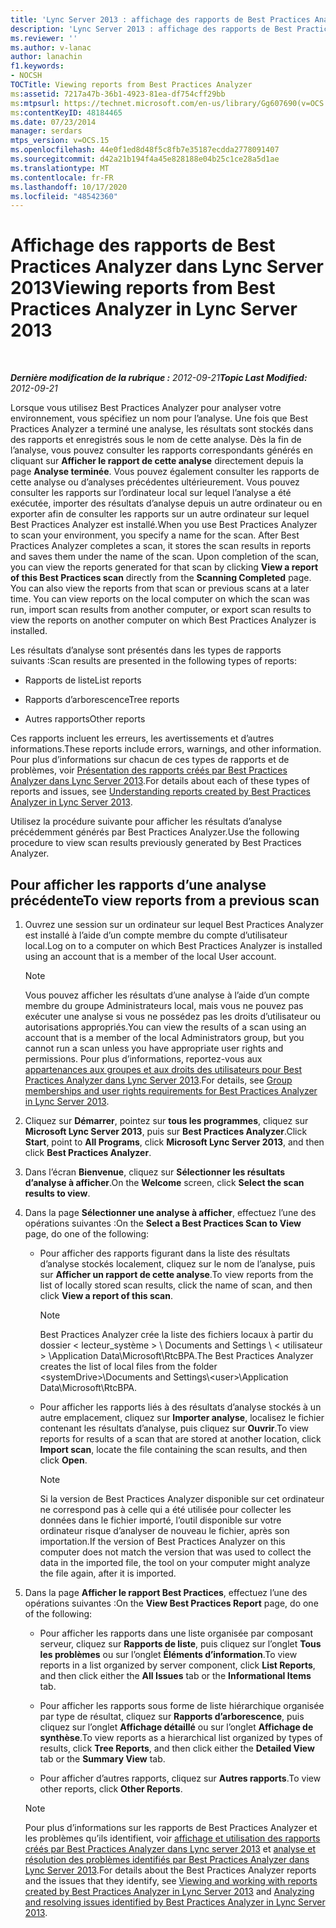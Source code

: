 ```yaml
---
title: 'Lync Server 2013 : affichage des rapports de Best Practices Analyzer'
description: 'Lync Server 2013 : affichage des rapports de Best Practices Analyzer.'
ms.reviewer: ''
ms.author: v-lanac
author: lanachin
f1.keywords:
- NOCSH
TOCTitle: Viewing reports from Best Practices Analyzer
ms:assetid: 7217a47b-36b1-4923-81ea-df754cff29bb
ms:mtpsurl: https://technet.microsoft.com/en-us/library/Gg607690(v=OCS.15)
ms:contentKeyID: 48184465
ms.date: 07/23/2014
manager: serdars
mtps_version: v=OCS.15
ms.openlocfilehash: 44e0f1ed8d48f5c8fb7e35187ecdda2778091407
ms.sourcegitcommit: d42a21b194f4a45e828188e04b25c1ce28a5d1ae
ms.translationtype: MT
ms.contentlocale: fr-FR
ms.lasthandoff: 10/17/2020
ms.locfileid: "48542360"
---
```

# <a name="viewing-reports-from-best-practices-analyzer-in-lync-server-2013"></a><span data-ttu-id="af336-103">Affichage des rapports de Best Practices Analyzer dans Lync Server 2013</span><span class="sxs-lookup"><span data-stu-id="af336-103">Viewing reports from Best Practices Analyzer in Lync Server 2013</span></span>

<div data-xmlns="http://www.w3.org/1999/xhtml">

<div class="topic" data-xmlns="http://www.w3.org/1999/xhtml" data-msxsl="urn:schemas-microsoft-com:xslt" data-cs="https://msdn.microsoft.com/">

<div data-asp="https://msdn2.microsoft.com/asp">



</div>

<div id="mainSection">

<div id="mainBody">

<span> </span>

<span data-ttu-id="af336-104">_**Dernière modification de la rubrique :** 2012-09-21_</span><span class="sxs-lookup"><span data-stu-id="af336-104">_**Topic Last Modified:** 2012-09-21_</span></span>

<span data-ttu-id="af336-p101">Lorsque vous utilisez Best Practices Analyzer pour analyser votre environnement, vous spécifiez un nom pour l’analyse. Une fois que Best Practices Analyzer a terminé une analyse, les résultats sont stockés dans des rapports et enregistrés sous le nom de cette analyse. Dès la fin de l’analyse, vous pouvez consulter les rapports correspondants générés en cliquant sur **Afficher le rapport de cette analyse** directement depuis la page **Analyse terminée**. Vous pouvez également consulter les rapports de cette analyse ou d’analyses précédentes ultérieurement. Vous pouvez consulter les rapports sur l’ordinateur local sur lequel l’analyse a été exécutée, importer des résultats d’analyse depuis un autre ordinateur ou en exporter afin de consulter les rapports sur un autre ordinateur sur lequel Best Practices Analyzer est installé.</span><span class="sxs-lookup"><span data-stu-id="af336-p101">When you use Best Practices Analyzer to scan your environment, you specify a name for the scan. After Best Practices Analyzer completes a scan, it stores the scan results in reports and saves them under the name of the scan. Upon completion of the scan, you can view the reports generated for that scan by clicking **View a report of this Best Practices scan** directly from the **Scanning Completed** page. You can also view the reports from that scan or previous scans at a later time. You can view reports on the local computer on which the scan was run, import scan results from another computer, or export scan results to view the reports on another computer on which Best Practices Analyzer is installed.</span></span>

<span data-ttu-id="af336-110">Les résultats d’analyse sont présentés dans les types de rapports suivants :</span><span class="sxs-lookup"><span data-stu-id="af336-110">Scan results are presented in the following types of reports:</span></span>

  - <span data-ttu-id="af336-111">Rapports de liste</span><span class="sxs-lookup"><span data-stu-id="af336-111">List reports</span></span>

  - <span data-ttu-id="af336-112">Rapports d’arborescence</span><span class="sxs-lookup"><span data-stu-id="af336-112">Tree reports</span></span>

  - <span data-ttu-id="af336-113">Autres rapports</span><span class="sxs-lookup"><span data-stu-id="af336-113">Other reports</span></span>

<span data-ttu-id="af336-114">Ces rapports incluent les erreurs, les avertissements et d’autres informations.</span><span class="sxs-lookup"><span data-stu-id="af336-114">These reports include errors, warnings, and other information.</span></span> <span data-ttu-id="af336-115">Pour plus d’informations sur chacun de ces types de rapports et de problèmes, voir [Présentation des rapports créés par Best Practices Analyzer dans Lync Server 2013](lync-server-2013-understanding-reports-created-by-best-practices-analyzer.md).</span><span class="sxs-lookup"><span data-stu-id="af336-115">For details about each of these types of reports and issues, see [Understanding reports created by Best Practices Analyzer in Lync Server 2013](lync-server-2013-understanding-reports-created-by-best-practices-analyzer.md).</span></span>

<span data-ttu-id="af336-116">Utilisez la procédure suivante pour afficher les résultats d’analyse précédemment générés par Best Practices Analyzer.</span><span class="sxs-lookup"><span data-stu-id="af336-116">Use the following procedure to view scan results previously generated by Best Practices Analyzer.</span></span>

<div>

## <a name="to-view-reports-from-a-previous-scan"></a><span data-ttu-id="af336-117">Pour afficher les rapports d’une analyse précédente</span><span class="sxs-lookup"><span data-stu-id="af336-117">To view reports from a previous scan</span></span>

1.  <span data-ttu-id="af336-118">Ouvrez une session sur un ordinateur sur lequel Best Practices Analyzer est installé à l’aide d’un compte membre du compte d’utilisateur local.</span><span class="sxs-lookup"><span data-stu-id="af336-118">Log on to a computer on which Best Practices Analyzer is installed using an account that is a member of the local User account.</span></span>
    
    > [!NOTE]  
    > <span data-ttu-id="af336-119">Vous pouvez afficher les résultats d’une analyse à l’aide d’un compte membre du groupe Administrateurs local, mais vous ne pouvez pas exécuter une analyse si vous ne possédez pas les droits d’utilisateur ou autorisations appropriés.</span><span class="sxs-lookup"><span data-stu-id="af336-119">You can view the results of a scan using an account that is a member of the local Administrators group, but you cannot run a scan unless you have appropriate user rights and permissions.</span></span> <span data-ttu-id="af336-120">Pour plus d’informations, reportez-vous aux <A href="lync-server-2013-group-memberships-and-user-rights-requirements-for-best-practices-analyzer.md">appartenances aux groupes et aux droits des utilisateurs pour Best Practices Analyzer dans Lync Server 2013</A>.</span><span class="sxs-lookup"><span data-stu-id="af336-120">For details, see <A href="lync-server-2013-group-memberships-and-user-rights-requirements-for-best-practices-analyzer.md">Group memberships and user rights requirements for Best Practices Analyzer in Lync Server 2013</A>.</span></span>

2.  <span data-ttu-id="af336-121">Cliquez sur **Démarrer**, pointez sur **tous les programmes**, cliquez sur **Microsoft Lync Server 2013**, puis sur **Best Practices Analyzer**.</span><span class="sxs-lookup"><span data-stu-id="af336-121">Click **Start**, point to **All Programs**, click **Microsoft Lync Server 2013**, and then click **Best Practices Analyzer**.</span></span>

3.  <span data-ttu-id="af336-122">Dans l’écran **Bienvenue**, cliquez sur **Sélectionner les résultats d’analyse à afficher**.</span><span class="sxs-lookup"><span data-stu-id="af336-122">On the **Welcome** screen, click **Select the scan results to view**.</span></span>

4.  <span data-ttu-id="af336-123">Dans la page **Sélectionner une analyse à afficher**, effectuez l’une des opérations suivantes :</span><span class="sxs-lookup"><span data-stu-id="af336-123">On the **Select a Best Practices Scan to View** page, do one of the following:</span></span>
    
      - <span data-ttu-id="af336-124">Pour afficher des rapports figurant dans la liste des résultats d’analyse stockés localement, cliquez sur le nom de l’analyse, puis sur **Afficher un rapport de cette analyse**.</span><span class="sxs-lookup"><span data-stu-id="af336-124">To view reports from the list of locally stored scan results, click the name of scan, and then click **View a report of this scan**.</span></span>
        
        > [!NOTE]  
        > <span data-ttu-id="af336-125">Best Practices Analyzer crée la liste des fichiers locaux à partir du dossier &lt; lecteur_système &gt; \\ Documents and Settings \\ &lt; utilisateur &gt; \Application Data\Microsoft\RtcBPA.</span><span class="sxs-lookup"><span data-stu-id="af336-125">The Best Practices Analyzer creates the list of local files from the folder &lt;systemDrive&gt;\\Documents and Settings\\&lt;user&gt;\Application Data\Microsoft\RtcBPA.</span></span>
    
      - <span data-ttu-id="af336-126">Pour afficher les rapports liés à des résultats d’analyse stockés à un autre emplacement, cliquez sur **Importer analyse**, localisez le fichier contenant les résultats d’analyse, puis cliquez sur **Ouvrir**.</span><span class="sxs-lookup"><span data-stu-id="af336-126">To view reports for results of a scan that are stored at another location, click **Import scan**, locate the file containing the scan results, and then click **Open**.</span></span>
        
        > [!NOTE]  
        > <span data-ttu-id="af336-127">Si la version de Best Practices Analyzer disponible sur cet ordinateur ne correspond pas à celle qui a été utilisée pour collecter les données dans le fichier importé, l’outil disponible sur votre ordinateur risque d’analyser de nouveau le fichier, après son importation.</span><span class="sxs-lookup"><span data-stu-id="af336-127">If the version of Best Practices Analyzer on this computer does not match the version that was used to collect the data in the imported file, the tool on your computer might analyze the file again, after it is imported.</span></span>

5.  <span data-ttu-id="af336-128">Dans la page **Afficher le rapport Best Practices**, effectuez l’une des opérations suivantes :</span><span class="sxs-lookup"><span data-stu-id="af336-128">On the **View Best Practices Report** page, do one of the following:</span></span>
    
      - <span data-ttu-id="af336-129">Pour afficher les rapports dans une liste organisée par composant serveur, cliquez sur **Rapports de liste**, puis cliquez sur l’onglet **Tous les problèmes** ou sur l’onglet **Éléments d’information**.</span><span class="sxs-lookup"><span data-stu-id="af336-129">To view reports in a list organized by server component, click **List Reports**, and then click either the **All Issues** tab or the **Informational Items** tab.</span></span>
    
      - <span data-ttu-id="af336-130">Pour afficher les rapports sous forme de liste hiérarchique organisée par type de résultat, cliquez sur **Rapports d’arborescence**, puis cliquez sur l’onglet **Affichage détaillé** ou sur l’onglet **Affichage de synthèse**.</span><span class="sxs-lookup"><span data-stu-id="af336-130">To view reports as a hierarchical list organized by types of results, click **Tree Reports**, and then click either the **Detailed View** tab or the **Summary View** tab.</span></span>
    
      - <span data-ttu-id="af336-131">Pour afficher d’autres rapports, cliquez sur **Autres rapports**.</span><span class="sxs-lookup"><span data-stu-id="af336-131">To view other reports, click **Other Reports**.</span></span>
    
    > [!NOTE]  
    > <span data-ttu-id="af336-132">Pour plus d’informations sur les rapports de Best Practices Analyzer et les problèmes qu’ils identifient, voir <A href="lync-server-2013-viewing-and-working-with-reports-created-by-best-practices-analyzer.md">affichage et utilisation des rapports créés par Best Practices Analyzer dans Lync server 2013</A> et <A href="lync-server-2013-analyzing-and-resolving-issues-identified-by-best-practices-analyzer.md">analyse et résolution des problèmes identifiés par Best Practices Analyzer dans Lync Server 2013</A>.</span><span class="sxs-lookup"><span data-stu-id="af336-132">For details about the Best Practices Analyzer reports and the issues that they identify, see <A href="lync-server-2013-viewing-and-working-with-reports-created-by-best-practices-analyzer.md">Viewing and working with reports created by Best Practices Analyzer in Lync Server 2013</A> and <A href="lync-server-2013-analyzing-and-resolving-issues-identified-by-best-practices-analyzer.md">Analyzing and resolving issues identified by Best Practices Analyzer in Lync Server 2013</A>.</span></span>

</div>

</div>

</div>

</div>

</div>

